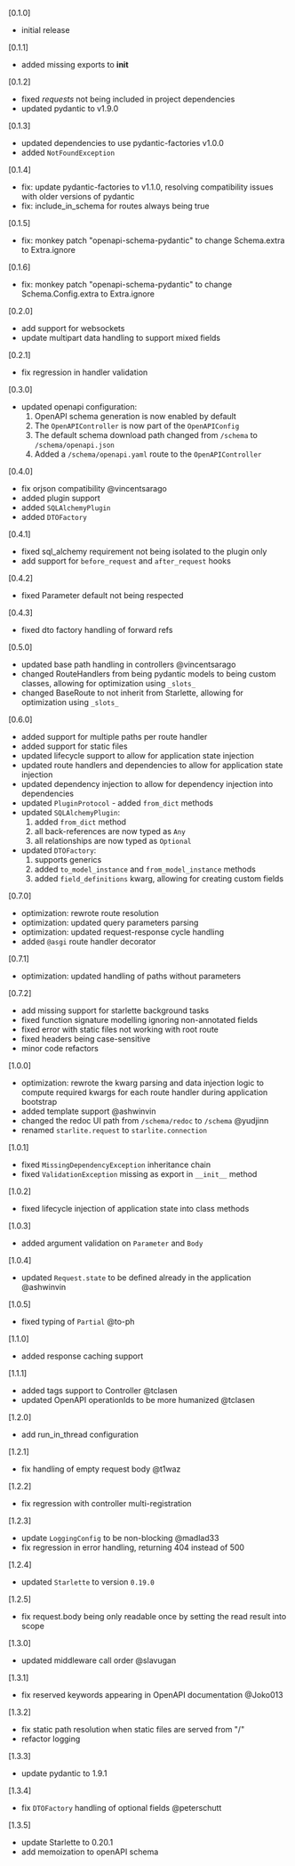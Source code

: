 [0.1.0]

- initial release

[0.1.1]

- added missing exports to **init**

[0.1.2]

- fixed _requests_ not being included in project dependencies
- updated pydantic to v1.9.0

[0.1.3]

- updated dependencies to use pydantic-factories v1.0.0
- added `NotFoundException`

[0.1.4]

- fix: update pydantic-factories to v1.1.0, resolving compatibility issues with older versions of pydantic
- fix: include_in_schema for routes always being true

[0.1.5]

- fix: monkey patch "openapi-schema-pydantic" to change Schema.extra to Extra.ignore

[0.1.6]

- fix: monkey patch "openapi-schema-pydantic" to change Schema.Config.extra to Extra.ignore

[0.2.0]

- add support for websockets
- update multipart data handling to support mixed fields

[0.2.1]

- fix regression in handler validation

[0.3.0]

- updated openapi configuration:
  1. OpenAPI schema generation is now enabled by default
  2. The `OpenAPIController` is now part of the `OpenAPIConfig`
  3. The default schema download path changed from `/schema` to `/schema/openapi.json`
  4. Added a `/schema/openapi.yaml` route to the `OpenAPIController`

[0.4.0]

- fix orjson compatibility @vincentsarago
- added plugin support
- added `SQLAlchemyPlugin`
- added `DTOFactory`

[0.4.1]

- fixed sql_alchemy requirement not being isolated to the plugin only
- add support for `before_request` and `after_request` hooks

[0.4.2]

- fixed Parameter default not being respected

[0.4.3]

- fixed dto factory handling of forward refs

[0.5.0]

- updated base path handling in controllers @vincentsarago
- changed RouteHandlers from being pydantic models to being custom classes, allowing for optimization using `_slots_`
- changed BaseRoute to not inherit from Starlette, allowing for optimization using `_slots_`

[0.6.0]

- added support for multiple paths per route handler
- added support for static files
- updated lifecycle support to allow for application state injection
- updated route handlers and dependencies to allow for application state injection
- updated dependency injection to allow for dependency injection into dependencies
- updated `PluginProtocol` - added `from_dict` methods
- updated `SQLAlchemyPlugin`:
  1. added `from_dict` method
  2. all back-references are now typed as `Any`
  3. all relationships are now typed as `Optional`
- updated `DTOFactory`:
  1. supports generics
  2. added `to_model_instance` and `from_model_instance` methods
  3. added `field_definitions` kwarg, allowing for creating custom fields

[0.7.0]

- optimization: rewrote route resolution
- optimization: updated query parameters parsing
- optimization: updated request-response cycle handling
- added `@asgi` route handler decorator

[0.7.1]

- optimization: updated handling of paths without parameters

[0.7.2]

- add missing support for starlette background tasks
- fixed function signature modelling ignoring non-annotated fields
- fixed error with static files not working with root route
- fixed headers being case-sensitive
- minor code refactors

[1.0.0]

- optimization: rewrote the kwarg parsing and data injection logic to compute required kwargs for each route handler
  during application bootstrap
- added template support @ashwinvin
- changed the redoc UI path from `/schema/redoc` to `/schema` @yudjinn
- renamed `starlite.request` to `starlite.connection`

[1.0.1]

- fixed `MissingDependencyException` inheritance chain
- fixed `ValidationException` missing as export in `__init__` method

[1.0.2]

- fixed lifecycle injection of application state into class methods

[1.0.3]

- added argument validation on `Parameter` and `Body`

[1.0.4]

- updated `Request.state` to be defined already in the application @ashwinvin

[1.0.5]

- fixed typing of `Partial` @to-ph

[1.1.0]

- added response caching support

[1.1.1]

- added tags support to Controller @tclasen
- updated OpenAPI operationIds to be more humanized @tclasen

[1.2.0]

- add run_in_thread configuration

[1.2.1]

- fix handling of empty request body @t1waz

[1.2.2]

- fix regression with controller multi-registration

[1.2.3]

- update `LoggingConfig` to be non-blocking @madlad33
- fix regression in error handling, returning 404 instead of 500

[1.2.4]

- updated `Starlette` to version `0.19.0`

[1.2.5]

- fix request.body being only readable once by setting the read result into scope

[1.3.0]

- updated middleware call order @slavugan

[1.3.1]

- fix reserved keywords appearing in OpenAPI documentation @Joko013

[1.3.2]

- fix static path resolution when static files are served from "/"
- refactor logging

[1.3.3]

- update pydantic to 1.9.1

[1.3.4]

- fix `DTOFactory` handling of optional fields @peterschutt

[1.3.5]

- update Starlette to 0.20.1
- add memoization to openAPI schema
